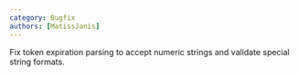 ```yaml
---
category: Bugfix
authors: [MatissJanis]
---
```


Fix token expiration parsing to accept numeric strings and validate special string formats.

